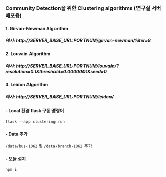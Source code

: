 ### Community Detection을 위한 Clustering algorithms (연구실 서버 배포용)
#### 1. Girvan-Newman Algorithm
##### 예시: http://SERVER_BASE_URL:PORTNUM/girvan-newman/?iter=8
#### 2. Louvain Algorithm
##### 예시: http://SERVER_BASE_URL:PORTNUM/louvain/?resolution=0.1&threshold=0.0000001&seed=0
#### 3. Leidon Algorithm
##### 예시: http://SERVER_BASE_URL:PORTNUM/leidon/

#### - Local 환경 flask 구동 명령어
`flask --app clustering run`
#### - Data 추가
`/data/bus-1062` 및 `/data/branch-1062` 추가
#### - 모듈 설치
`npm i`
